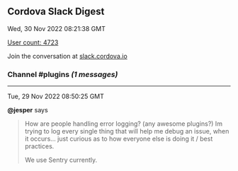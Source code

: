 ## Cordova Slack Digest
Wed, 30 Nov 2022 08:21:38 GMT

[User count: 4723](https://cordova.slack.com/)


Join the conversation at [slack.cordova.io](http://slack.cordova.io/)

### __Channel #plugins__ _(1 messages)_
---

Tue, 29 Nov 2022 08:50:25 GMT

__@jesper__ says 
> How are people handling error logging? (any awesome plugins?) Im trying to log every single thing that will help me debug an issue, when it occurs… just curious as to how everyone else is doing it / best practices.
> 
> We use Sentry currently.
> 
